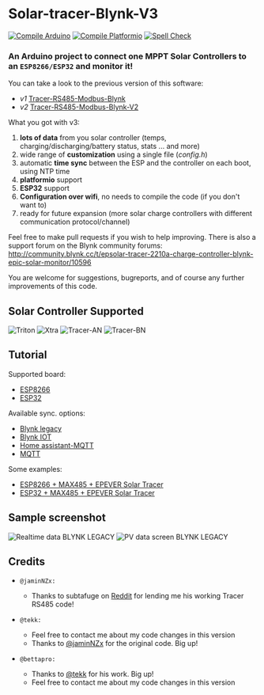 
# Solar-tracer-Blynk-V3 

[![Compile Arduino](https://github.com/Bettapro/Solar-Tracer-Blynk-V3/actions/workflows/compile-arduino.yml/badge.svg)](https://github.com/Bettapro/Solar-Tracer-Blynk-V3/actions/workflows/compile-arduino.yml)
[![Compile Platformio](https://github.com/Bettapro/Solar-Tracer-Blynk-V3/actions/workflows/compile-platformio.yml/badge.svg)](https://github.com/Bettapro/Solar-Tracer-Blynk-V3/actions/workflows/compile-platformio.yml)
[![Spell Check](https://github.com/Bettapro/Solar-Tracer-Blynk-V3/actions/workflows/spell-check.yml/badge.svg)](https://github.com/Bettapro/Solar-Tracer-Blynk-V3/actions/workflows/spell-check.yml)


### An Arduino project to connect one MPPT Solar Controllers to an `ESP8266/ESP32` and monitor it!

You can take a look to the previous version of this software:
* *v1* [Tracer-RS485-Modbus-Blynk](https://github.com/jaminNZx/Tracer-RS485-Modbus-Blynk)
* *v2* [Tracer-RS485-Modbus-Blynk-V2](https://github.com/tekk/Tracer-RS485-Modbus-Blynk-V2)

What you got with v3:
1. **lots of data** from you solar controller (temps, charging/discharging/battery status, stats ... and more)
2. wide range of **customization** using a single file (*config.h*)
3. automatic **time sync** between the ESP and the controller on each boot, using NTP time
4. **platformio** support
5. **ESP32** support
6. **Configuration over wifi**, no needs to compile the code (if you don't want to)
7. ready for future expansion (more solar charge controllers with different communication protocol/channel)

Feel free to make pull requests if you wish to help improving.
There is also a support forum on the Blynk community forums: http://community.blynk.cc/t/epsolar-tracer-2210a-charge-controller-blynk-epic-solar-monitor/10596

You are welcome for suggestions, bugreports, and of course any further improvements of this code.

## Solar Controller Supported

![Triton](images/mppt-triton.png)
![Xtra](images/mppt-xtra.png)
![Tracer-AN](images/tracer-a.png)
![Tracer-BN](images/tracer-b.png)

## Tutorial
Supported board:
- [ESP8266](docs/esp8266.md)
- [ESP32](docs/esp32.md)

Available sync. options:
- [Blynk legacy](docs/sw_getting_started_blynk_legacy.md)
- [Blynk IOT](docs/sw_getting_started_blynk_iot.md)
- [Home assistant-MQTT](docs/sw_getting_started_ha.md)
- [MQTT](docs/sw_getting_started_mqtt.md)


Some examples:
- [ESP8266 + MAX485 +  EPEVER Solar Tracer](docs/Esp8266_max485_epever_rj45.md)
- [ESP32 + MAX485 +  EPEVER Solar Tracer](docs/Esp32_max485_epever_rj45.md)

## Sample screenshot

![Realtime data BLYNK LEGACY](images/screenshot-blynk_v3_realtime.png)
![PV data screen BLYNK LEGACY](images/screenshot-blynk_v3_pv.png)

## Credits

- `@jaminNZx:`
	- Thanks to subtafuge on [Reddit](https://www.reddit.com/r/esp8266/comments/59dt00/using_esp8266_to_connect_rs485_modbus_protocol/) for lending me his working Tracer RS485 code! 

- `@tekk:`
	- Feel free to contact me about my code changes in this version 
	- Thanks to [@jaminNZx](https://github.com/jaminNZx) for the original code. Big up!

- `@bettapro:`
	- Thanks to [@tekk](https://github.com/tekk) for his work. Big up!
	- Feel free to contact me about my code changes in this version
